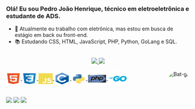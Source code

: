 ### Olá! Eu sou Pedro João Henrique, técnico em eletroeletrônica e estudante de ADS.


- 💼 Atualmente eu trabalho com eletrônica, mas estou em busca de estágio em back ou front-end.
- 📚 Estudando CSS, HTML, JavaScript, PHP, Python, GoLang e SQL.

##

<div align="center">
<a href="https://github.com/pedrojhenrique">
<img height="140em" src="https://github-readme-stats.vercel.app/api?username=pedrojhenrique&show_icons=true&theme=dark&include_all_commits=true&count_private=true"/>
<img height="140em" src="https://github-readme-stats.vercel.app/api/top-langs/?username=pedrojhenrique&layout=compact&langs_count=7&theme=dark"/>
</div>

<div style="display: inline_block"><br>
<img align="center" alt="Pedro-HTML" height="30" width="40" src="https://raw.githubusercontent.com/devicons/devicon/master/icons/html5/html5-original.svg">
<img align="center" alt="Pedro-CSS" height="30" width="40" src="https://raw.githubusercontent.com/devicons/devicon/master/icons/css3/css3-original.svg">
<img align="center" alt="Pedro-Js" height="30" width="40" src="https://raw.githubusercontent.com/devicons/devicon/master/icons/javascript/javascript-plain.svg">
<img align="center" alt="Pedro-C" height="33" width="43" src="https://github.com/devicons/devicon/blob/master/icons/c/c-original.svg">
<img align="center" alt="Pedro-Python" height="30" width="40" src="https://raw.githubusercontent.com/devicons/devicon/master/icons/python/python-original.svg">
<img align="center" alt="Pedro-PHP" height="42" width="52" src="https://github.com/devicons/devicon/blob/master/icons/php/php-original.svg">
<img align="center" alt="Pedro-Go" height="42" width="52" src="https://github.com/devicons/devicon/blob/master/icons/go/go-original-wordmark.svg">  
<img align="right" alt="Bat-gif" height="160" style="border-radius:50px;" 
src="http://1.bp.blogspot.com/-RFogvXMTqEs/VCIH_b1I07I/AAAAAAAAzUs/e1GZcl7zF14/s1600/morcegos.gif">
</div>
  
##

<div> 
  <a href="https://www.linkedin.com/in/pedro-henrique-023b4b216/" target="_blank"><img src="https://img.shields.io/badge/-LinkedIn-%230077B5?style=for-the-badge&logo=linkedin&logoColor=white" target="_blank"></a>
  <a href = "mailto:pedrojhenrique3@gmail.com"><img src="https://img.shields.io/badge/-Gmail-%23333?style=for-the-badge&logo=gmail&logoColor=white" target="_blank"></a>
  <a href="https://www.instagram.com/pedrojjhenrique/" target="_blank"><img src="https://img.shields.io/badge/-Instagram-%23E4405F?style=for-the-badge&logo=instagram&logoColor=white" target="_blank"></a>
 
</div>  
